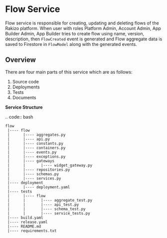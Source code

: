 # Flow Service #

Flow service is responsible for creating, updating and deleting flows of the Rakizo platform. When user
with roles Platform Admin, Account Admin, App Builder Admin, App Builder tries to create flow using name, version,
description, then `FlowCreated` event is generated and Flow aggregate data is saved to Firestore in `FlowModel` along with the generated events.

## Overview ##

There are four main parts of this service which are as follows:

1. Source code
2. Deployments
3. Tests
4. Documents

**Service Structure**

.. code:: bash

    flow
     |---- flow
     |      |---- aggregates.py
     |      |---- api.py
     |      |---- constants.py
     |      |---- containers.py
     |      |---- events.py
     |      |---- exceptions.py
     |      |---- gateways
     |      |       |---- widget_gateway.py
     |      |---- repositories.py
     |      |---- schemas.py
     |      |---- services.py
     |---- deployment
     |      |---- deployment.yaml
     |---- tests
     |      |---- flow
     |      |       |---- aggregate_test.py
     |      |       |---- api_test.py
     |      |       |---- schema_test.py
     |      |       |---- service_tests.py
     |---- build.yaml
     |---- release.yaml
     |---- README.md
     |---- requirements.txt